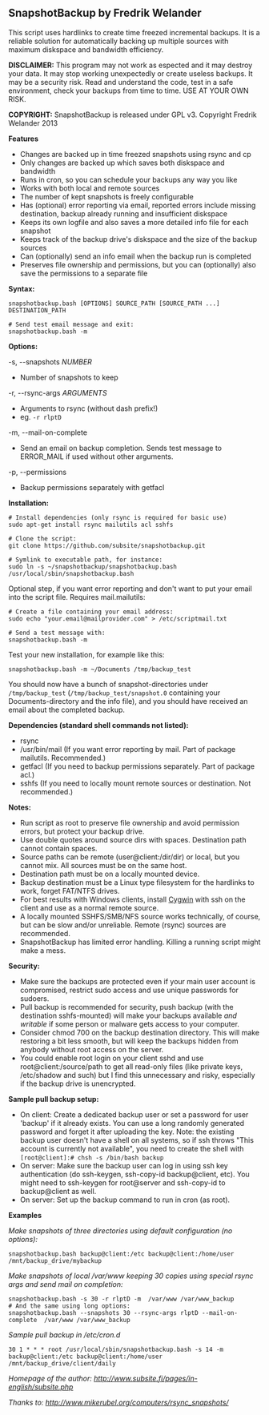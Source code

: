 SnapshotBackup by Fredrik Welander
--------

This script uses hardlinks to create time freezed incremental backups. It is a reliable solution for automatically 
backing up multiple sources with maximum diskspace and bandwidth efficiency. 


**DISCLAIMER:**
This program may not work as espected and it may destroy your data. It may stop working unexpectedly or create useless backups. It may be a security risk.
Read and understand the code, test in a safe environment, check your backups from time to time. USE AT YOUR OWN RISK.

**COPYRIGHT:**
SnapshotBackup is released under GPL v3. Copyright Fredrik Welander 2013


**Features**
- Changes are backed up in time freezed snapshots using rsync and cp
- Only changes are backed up which saves both diskspace and bandwidth
- Runs in cron, so you can schedule your backups any way you like
- Works with both local and remote sources 
- The number of kept snapshots is freely configurable
- Has (optional) error reporting via email, reported errors include missing destination, backup already running and insufficient diskspace
- Keeps its own logfile and also saves a more detailed info file for each snapshot
- Keeps track of the backup drive's diskspace and the size of the backup sources
- Can (optionally) send an info email when the backup run is completed
- Preserves file ownership and permissions, but you can (optionally) also save the permissions to a separate file


**Syntax:**

    snapshotbackup.bash [OPTIONS] SOURCE_PATH [SOURCE_PATH ...] DESTINATION_PATH
    
    # Send test email message and exit:
    snapshotbackup.bash -m
    
**Options:**

-s, --snapshots *NUMBER*  
- Number of snapshots to keep 

-r, --rsync-args *ARGUMENTS*  
- Arguments to rsync (without dash prefix!)
- eg. ```-r rlptD```

-m, --mail-on-complete  
- Send an email on backup completion. Sends test message to ERROR_MAIL if used without other arguments.

-p, --permissions
- Backup permissions separately with getfacl
    
**Installation:**

    # Install dependencies (only rsync is required for basic use)
    sudo apt-get install rsync mailutils acl sshfs
    
    # Clone the script:
    git clone https://github.com/subsite/snapshotbackup.git
    
    # Symlink to executable path, for instance:
    sudo ln -s ~/snapshotbackup/snapshotbackup.bash /usr/local/sbin/snapshotbackup.bash
    
Optional step, if you want error reporting and don't want to put your email into the script file. Requires mail.mailutils:
    
    # Create a file containing your email address:
    sudo echo "your.email@mailprovider.com" > /etc/scriptmail.txt
    
    # Send a test message with:
    snapshotbackup.bash -m
    
Test your new installation, for example like this:
    
    snapshotbackup.bash -m ~/Documents /tmp/backup_test

You should now have a bunch of snapshot-directories under `/tmp/backup_test` (`/tmp/backup_test/snapshot.0` containing your Documents-directory and the info file), and you should have received an email about the completed backup.


**Dependencies (standard shell commands not listed):**
- rsync 
- /usr/bin/mail (If you want error reporting by mail. Part of package mailutils. Recommended.)
- getfacl (If you need to backup permissions separately. Part of package acl.)
- sshfs (If you need to locally mount remote sources or destination. Not recommended.)

**Notes:**
- Run script as root to preserve file ownership and avoid permission errors, but protect your backup drive.
- Use double quotes around source dirs with spaces. Destination path cannot contain spaces.
- Source paths can be remote (user@client:/dir/dir) or local, but you cannot mix. All sources must be on the same host.
- Destination path must be on a locally mounted device.
- Backup destination must be a Linux type filesystem for the hardlinks to work, forget FAT/NTFS drives.
- For best results with Windows clients, install [Cygwin](https://www.cygwin.com/) with ssh on the client and use as a normal remote source.
- A locally mounted SSHFS/SMB/NFS source works technically, of course, but can be slow and/or unreliable. Remote (rsync) sources are recommended.
- SnapshotBackup has limited error handling. Killing a running script might make a mess.

**Security:**
- Make sure the backups are protected even if your main user account is compromised, restrict sudo access and use unique passwords for sudoers.
- Pull backup is recommended for security, push backup (with the destination sshfs-mounted) will make your backups available *and writable* if some person or malware gets access to your computer.
- Consider chmod 700 on the backup destination directory. This will make restoring a bit less smooth, but will keep the backups hidden from anybody without root access on the server.
- You could enable root login on your client sshd and use root@client:/source/path to get all read-only files (like private keys, /etc/shadow and such) but I find this unnecessary and risky, especially if the backup drive is unencrypted.

**Sample pull backup setup:**
- On client: Create a dedicated backup user or set a password for user 'backup' if it already exists. You can use a long randomly generated password and forget it after uploading the key. Note: the existing backup user doesn't have a shell on all systems, so if ssh throws "This account is currently not available", you need to create the shell with `[root@client]:# chsh -s /bin/bash backup`
- On server: Make sure the backup user can log in using ssh key authentication (do ssh-keygen, ssh-copy-id backup@client, etc). You might need to ssh-keygen for root@server and ssh-copy-id to backup@client as well.
- On server: Set up the backup command to run in cron (as root).

**Examples**

*Make snapshots of three directories using default configuration (no options):*

    snapshotbackup.bash backup@client:/etc backup@client:/home/user /mnt/backup_drive/mybackup

*Make snapshots of local /var/www keeping 30 copies using special rsync args and send mail on completion:*

    snapshotbackup.bash -s 30 -r rlptD -m  /var/www /var/www_backup
    # And the same using long options:
    snapshotbackup.bash --snapshots 30 --rsync-args rlptD --mail-on-complete  /var/www /var/www_backup

*Sample pull backup in /etc/cron.d*

    30 1 * * * root /usr/local/sbin/snapshotbackup.bash -s 14 -m backup@client:/etc backup@client:/home/user /mnt/backup_drive/client/daily

*Homepage of the author: http://www.subsite.fi/pages/in-english/subsite.php*

*Thanks to: http://www.mikerubel.org/computers/rsync_snapshots/*
